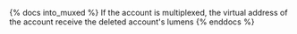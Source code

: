 {% docs into_muxed %}
If the account is multiplexed, the virtual address of the account receive the deleted account's lumens
{% enddocs %}